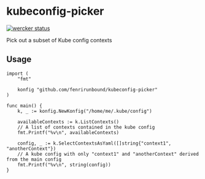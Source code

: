 # kubeconfig-picker

[![wercker status][wercker-image]][wercker-url]

Pick out a subset of Kube config contexts

## Usage

```
import (
    "fmt"

    konfig "github.com/fenrirunbound/kubeconfig-picker"
)

func main() {
    k, _ := konfig.NewKonfig("/home/me/.kube/config")
    
    availableContexts := k.ListContexts()
    // A list of contexts contained in the kube config
    fmt.Printf("%v\n", availableContexts)

    config, _ := k.SelectContextsAsYaml([]string{"context1", "anotherContext"})
    // A kube config with only "context1" and "anotherContext" derived from the main config
    fmt.Printf("%v\n", string(config))
}
```

[wercker-image]: https://app.wercker.com/status/b97a9ce6c5baee376f4d54ceed0b7c98/s/master
[wercker-url]: https://app.wercker.com/project/byKey/b97a9ce6c5baee376f4d54ceed0b7c98